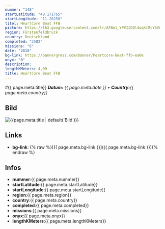 ```yaml
---
nummer: "148"
startLatitude: "48.171765"
startLongitude: "11.26258"
titel: HeartCore Beat FFB
picture: https://lh3.googleusercontent.com/lr/AFBm1_YPVI2DOl4oqKiMcY5VmFK6R_HAyqlWnJxR2iiR6XimOhzUvAHkQSj5_BvKpwmY4fFIt_tpeY76sgSHYfHmvkQoU5-Zpey6Pl2BJfQPubvE5c5sZ3n3VkO9Jl33OuP1aqa1Yx7x0RwHJPk1TfzSkrLsma218KJIJoAi7fSoulea1zpLyNTUZsC-AkSWH2_hWMI_eVaW8BdwnDFP7Ji8huzsvUIxrF0s_150izNm9scm6MQRZy4VADlcGsVhuRWwFGYsQhaiJZl69ogS6a8h6-ZwEaUdCLnKXhf6YVO3JCpHkqQwMSdTeqaUtM09xaMPJzltUqHA-vtuLs3xJIIsvXP4qoeDMaUe0rR0eyue3h2BqHLoU0N_sc6LQhH3arVZOfcBqxt-UflX_OcCKT7f4TSIXeRBbK1rxTBzP8JwVXh1Jd6s4lrzpUqDsGX_jWomD75m-ibDbQ3gxP2jIAplfU3e1mRoRybEbEWw4iiH40Ovm6HCqcYOAnUtI0XEbPBu0Xky1G6xlXd83_ZsEwE9K8dVQE1gGUX32fugGdeLTk6h2AsP1aqb5G3i4uNg3yvKOV7q4N_N8NDtifmiXRbLjbkO2v3wG-FrzJjgJs3Gmu5ks5Fm6wi2ltxhEy2FNdCrDGg0fixTeRmGVTf7vWuqZW8Av6OYplsbjKxcWfFEihbN7iSvpaLLA37zMYv48z9xwpoMwqpQoA9rmKow1KAm3k1t_CmSOnKTcuj9zDpyldEAaJKKxWRzP_SrrPnzX60K745g7rubaJIqAn4i1_3GWsihRfMbnPX8sRRRYhkCLfcT7MRiZDKflkEDoFiefL3zTg6WaP3yJ5ZepcwH8kfo1pGoadp2ZAXqmdsM
region: Fürstenfeldbruck
country: Deutschland
completed: "3582"
missions: "6"
date: "2018"
bg-link: https://bannergress.com/banner/heartcore-beat-ffb-ea0e
onyx: "0"
description: 
lengthKMeters: 4,09
title: HeartCore Beat FFB
---
```


#{{ page.meta.title}}
_**Datum:** {{ page.meta.date }} • **Country:**{{ page.meta.country}}_

## Bild
![{{page.meta.title | default('Bild')}}]({{page.meta.picture}})

## Links
- **bg-link**: {% raw %}[{{ page.meta.bg-link }}]({{ page.meta.bg-link }}){% endraw %}

## Infos
- **nummer**:{{ page.meta.nummer}}
- **startLatitude**:{{ page.meta.startLatitude}}
- **startLongitude**:{{ page.meta.startLongitude}}
- **region**:{{ page.meta.region}}
- **country**:{{ page.meta.country}}
- **completed**:{{ page.meta.completed}}
- **missions**:{{ page.meta.missions}}
- **onyx**:{{ page.meta.onyx}}
- **lengthKMeters**:{{ page.meta.lengthKMeters}}

